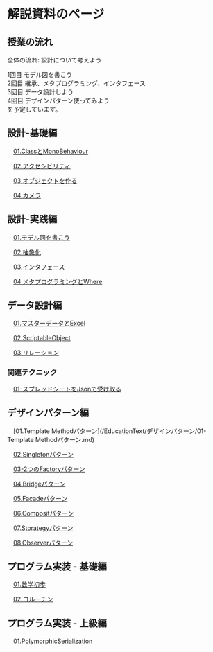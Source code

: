 # 解説資料のページ

## 授業の流れ

全体の流れ: 設計について考えよう  

1回目 モデル図を書こう  
2回目 継承、メタプログラミング、インタフェース  
3回目 データ設計しよう  
4回目 デザインパターン使ってみよう  
を予定しています。  


## 設計-基礎編

　[01.ClassとMonoBehaviour](/EducationText/基礎/01-ClassとMonoBehaviour.md)  


　[02.アクセシビリティ](/EducationText/基礎/02-アクセシビリティ.md)  


　[03.オブジェクトを作る](/EducationText/基礎/03-オブジェクトを作る.md)  


　[04.カメラ](/EducationText/基礎/04-カメラ.md)  



## 設計-実践編

　[01.モデル図を書こう](/EducationText/実践/01-モデル図を書こう.md)  


　[02.抽象化](/EducationText/実践/02-抽象化.md)  


　[03.インタフェース](/EducationText/実践/03-インタフェース.md)  


　[04.メタプログラミングとWhere](/EducationText/実践/04-メタプログラミングとWhere.md)  



## データ設計編

　[01.マスターデータとExcel](/EducationText/データ設計/01-マスターデータとExcel.md)  


　[02.ScriptableObject](/EducationText/データ設計/02-ScriptableObject.md)  


　[03.リレーション](/EducationText/データ設計/03-リレーション.md)  

### 関連テクニック

　[01-スプレッドシートをJsonで受け取る](/EducationText/テクニック/01-スプレッドシートをJsonで受け取る.md)  



## デザインパターン編

　[01.Template Methodパターン](/EducationText/デザインパターン/01-Template Methodパターン.md)  


　[02.Singletonパターン](/EducationText/デザインパターン/02-Singletonパターン.md)  


　[03-2つのFactoryパターン](/EducationText/デザインパターン/03-2つのFactoryパターン.md)  


　[04.Bridgeパターン](/EducationText/デザインパターン/04-Bridgeパターン.md)  


　[05.Facadeパターン](/EducationText/デザインパターン/05-Facadeパターン.md)  


　[06.Compositパターン](/EducationText/デザインパターン/06-Compositパターン.md)  


　[07.Storategyパターン](/EducationText/デザインパターン/07-Storategyパターン.md)  


　[08.Observerパターン](/EducationText/デザインパターン/08-Observerパターン.md)  


## プログラム実装 - 基礎編

　[01.数学初歩](/EducationText//05-数学初歩.md)  


　[02.コルーチン](/EducationText//.md)  



## プログラム実装 - 上級編

　[01.PolymorphicSerialization](/EducationText/上級/01-PolymorphicSerialization.md)  
